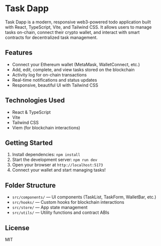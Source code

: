 
# Task Dapp

Task Dapp is a modern, responsive web3-powered todo application built with React, TypeScript, Vite, and Tailwind CSS. It allows users to manage tasks on-chain, connect their crypto wallet, and interact with smart contracts for decentralized task management.

## Features

- Connect your Ethereum wallet (MetaMask, WalletConnect, etc.)
- Add, edit, complete, and view tasks stored on the blockchain
- Activity log for on-chain transactions
- Real-time notifications and status updates
- Responsive, beautiful UI with Tailwind CSS

## Technologies Used

- React & TypeScript
- Vite
- Tailwind CSS
- Viem (for blockchain interactions)

## Getting Started

1. Install dependencies: `npm install`
2. Start the development server: `npm run dev`
3. Open your browser at `http://localhost:5173`
4. Connect your wallet and start managing tasks!

## Folder Structure

- `src/components/` — UI components (TaskList, TaskForm, WalletBar, etc.)
- `src/hooks/` — Custom hooks for blockchain interactions
- `src/store/` — App state management
- `src/utils/` — Utility functions and contract ABIs

## License

MIT
